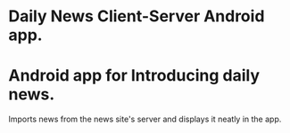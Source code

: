 # Daily News Client-Server Android app.
# Android app for Introducing daily news.
Imports news from the news site's server and displays it neatly in the app.
